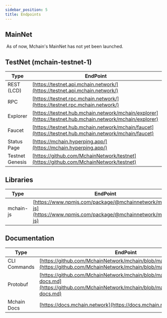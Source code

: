 ```yaml
---
sidebar_position: 5
title: Endpoints
---
```


## MainNet
​
As of now, Mchain's MainNet has not yet been launched.

## TestNet (mchain-testnet-1)

|**Type**|**EndPoint**|
|---|---|
|REST (LCD)|​[https://testnet.api.mchain.network/](https://testnet.api.mchain.network/)​|
|RPC|​[https://testnet.rpc.mchain.network/](https://testnet.rpc.mchain.network/)​|
|Explorer|​[https://testnet.hub.mchain.network/mchain/explorer](https://testnet.hub.mchain.network/mchain/explorer)​|
|Faucet|​[https://testnet.hub.mchain.network/mchain/faucet](https://testnet.hub.mchain.network/mchain/faucet)​|
|Status Page|​[https://mchain.hyperping.app/](https://mchain.hyperping.app/)​|
|Testnet Genesis|​[https://github.com/MchainNetwork/testnet](https://github.com/MchainNetwork/testnet)​|

## Libraries

|**Type**|**EndPoint**|
|---|---|
|mchain-js|​[https://www.npmjs.com/package/@mchainnetwork/mchain-js](https://www.npmjs.com/package/@mchainnetwork/mchain-js)​|

## Documentation

|**Type**|**EndPoint**|
|---|---|
|CLI Commands|​[https://github.com/MchainNetwork/mchain/blob/main/docs/cli/toc.md](https://github.com/MchainNetwork/mchain/blob/main/docs/cli/toc.md)​|
|Protobuf|​[https://github.com/MchainNetwork/mchain/blob/main/docs/proto/proto-docs.md](https://github.com/MchainNetwork/mchain/blob/main/docs/proto/proto-docs.md)​|
|Mchain Docs|​[https://docs.mchain.network](https://docs.mchain.network)​|